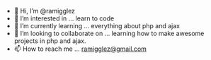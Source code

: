 - 👋 Hi, I’m @ramigglez
- 👀 I’m interested in ... learn to code
- 🌱 I’m currently learning ... everything about php and ajax
- 💞️ I’m looking to collaborate on ... learning how to make awesome projects in php and ajax.
- 📫 How to reach me ... ramigglez@gmail.com

<!---
ramigglez/ramigglez is a ✨ special ✨ repository because its `README.md` (this file) appears on your GitHub profile.
You can click the Preview link to take a look at your changes.
--->
